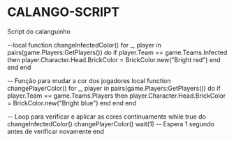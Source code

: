 # CALANGO-SCRIPT
Script do calanguinho

--local function changeInfectedColor()
    for _, player in pairs(game.Players:GetPlayers()) do
        if player.Team == game.Teams.Infected then
            player.Character.Head.BrickColor = BrickColor.new("Bright red")
        end
    end
end

-- Função para mudar a cor dos jogadores
local function changePlayerColor()
    for _, player in pairs(game.Players:GetPlayers()) do
        if player.Team == game.Teams.Players then
            player.Character.Head.BrickColor = BrickColor.new("Bright blue")
        end
    end
end

-- Loop para verificar e aplicar as cores continuamente
while true do
    changeInfectedColor()
    changePlayerColor()
    wait(1) -- Espera 1 segundo antes de verificar novamente
end

